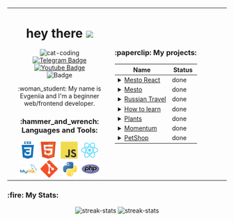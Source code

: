 <table align=center>
 <tr> 
  <td align="center">
    <h1>
      hey there
      <img src="https://media.giphy.com/media/hvRJCLFzcasrR4ia7z/giphy.gif" width="30"/>
    </h1>
    <div id="header">
      <img src="https://media.giphy.com/media/v1.Y2lkPTc5MGI3NjExNzBjNjA1YmFjMTBlM2NmYjExYzY0ZDY0MzY4MTEwZjk1N2Y4ZDk5NiZlcD12MV9pbnRlcm5hbF9naWZzX2dpZklkJmN0PWc/3oKIPnAiaMCws8nOsE/giphy.gif" alt="cat-coding" width="200"/>
    </div>
    <div id="badges" align="center">
      <a href="https://t.me/+79670799506">
        <img src="https://img.shields.io/badge/telegram-blue?logo=telegram&logoColor=white&style=for-the-badge" alt="Telegram Badge"/>
      </a>
      <a href="mailto:tulpansik@mail.ru">
        <img src="https://img.shields.io/badge/@email-black?logoColor=white&style=for-the-badge" alt="Youtube Badge"/>
      </a>
    </div>
     <img src="https://komarev.com/ghpvc/?username=EvgeniiyaR&style=flat-square&color=blue" alt="Badge"/>
    <div>
     <p>:woman_student: My name is Evgeniia and I'm a beginner web/frontend developer.</p>
     <h3>:hammer_and_wrench: Languages and Tools:</h3>
     <img src="https://github.com/devicons/devicon/blob/master/icons/css3/css3-plain-wordmark.svg"  title="CSS3" alt="CSS" width="40" height="40"/>&nbsp;
     <img src="https://github.com/devicons/devicon/blob/master/icons/html5/html5-original.svg" title="HTML5" alt="HTML" width="40" height="40"/>&nbsp;
     <img src="https://github.com/devicons/devicon/blob/master/icons/javascript/javascript-original.svg" title="JavaScript" alt="JavaScript" width="40" height="40"/>&nbsp;
     <img src="https://github.com/devicons/devicon/blob/master/icons/react/react-original.svg" title="React" alt="React" width="40" height="40"/>&nbsp;
     <img src="https://github.com/devicons/devicon/blob/master/icons/mysql/mysql-original-wordmark.svg" title="MySQL"  alt="MySQL" width="40" height="40"/>&nbsp;
     <img src="https://github.com/devicons/devicon/blob/master/icons/git/git-original.svg" title="Git" **alt="Git" width="40" height="40"/>&nbsp;
     <img src="https://github.com/devicons/devicon/blob/master/icons/python/python-original.svg" title="Python" **alt="Python" width="40" height="40"/>&nbsp;
     <img src="https://github.com/devicons/devicon/blob/master/icons/php/php-original.svg" title="PHP" **alt="PHP" width="40" height="40"/>
    </div>
  </td>
      
  <td width=250>
    <h3>:paperclip: My projects:</h3>
      <table>
        <thead>
          <tr>
            <th>Name</th>
            <th width=50>Status</th>
          </tr>
        </thead>
        <tbody>
         <tr>
            <td>
              <details>
                <summary><a href="https://github.com/EvgeniiyaR/react-mesto-auth" target="_blank">Mesto React</a></summary>
                <img src="https://img.shields.io/badge/-React-blue" alt="React"/>&nbsp;
                <img src="https://img.shields.io/badge/-JS-yellow" alt="JS"/>&nbsp;
                <img src="https://img.shields.io/badge/-HTML-grey" alt="HTML"/>&nbsp;
                <img src="https://img.shields.io/badge/-CSS-white" alt="CSS"/>
              </details>
            </td>
            <td>done</td>
          </tr>
          <tr>
            <td>
              <details>
                <summary><a href="https://github.com/EvgeniiyaR/mesto" target="_blank">Mesto</a></summary>
                <img src="https://img.shields.io/badge/-JS-yellow" alt="JS"/>&nbsp;
                <img src="https://img.shields.io/badge/-HTML-grey" alt="HTML"/>&nbsp;
                <img src="https://img.shields.io/badge/-CSS-white" alt="CSS"/>
              </details>
            </td>
            <td>done</td>
          </tr>
          <tr>
            <td>
              <details>
                <summary><a href="https://github.com/EvgeniiyaR/russian-travel" target="_blank">Russian Travel</a></summary>
                <img src="https://img.shields.io/badge/-HTML-grey" alt="HTML"/>&nbsp;
                <img src="https://img.shields.io/badge/-CSS-white" alt="CSS"/>
              </details>
            </td>
            <td>done</td>
          </tr>
          <tr>
            <td>
              <details>
                <summary><a href="https://github.com/EvgeniiyaR/how-to-learn" target="_blank">How to learn</a></summary>
                <img src="https://img.shields.io/badge/-HTML-grey" alt="HTML"/>&nbsp;
                <img src="https://img.shields.io/badge/-CSS-white" alt="CSS"/>
              </details>
            </td>
            <td>done</td>
          </tr>
          <tr>
            <td>
              <details>
                <summary><a href="https://github.com/EvgeniiyaR/plants" target="_blank">Plants</a></summary>
                <img src="https://img.shields.io/badge/-JS-yellow" alt="JS"/>&nbsp;
                <img src="https://img.shields.io/badge/-HTML-grey" alt="HTML"/>&nbsp;
                <img src="https://img.shields.io/badge/-CSS-white" alt="CSS"/>
              </details>
            </td>
            <td>done</td>
          </tr>
          <tr>
            <td>
              <details>
                <summary><a href="https://github.com/EvgeniiyaR/momentum" target="_blank">Momentum</a></summary>
                <img src="https://img.shields.io/badge/-JS-yellow" alt="JS"/>&nbsp;
                <img src="https://img.shields.io/badge/-HTML-grey" alt="HTML"/>&nbsp;
                <img src="https://img.shields.io/badge/-CSS-white" alt="CSS"/>
              </details>
            </td>
            <td>done</td>
          </tr>
          <tr>
            <td>
              <details>
                <summary><a href="http://a0825699.xsph.ru/" target="_blank">PetShop</a></summary>
                <img src="https://img.shields.io/badge/-JS-yellow" alt="JS"/>&nbsp;
                <img src="https://img.shields.io/badge/-PHP-darkblue" alt="PHP"/>&nbsp;
                <img src="https://img.shields.io/badge/-HTML-grey" alt="HTML"/>&nbsp;
                <img src="https://img.shields.io/badge/-CSS-white" alt="CSS"/>
              </details>
            </td> 
            <td>done</td>
          </tr>
        </tbody>      
     </table>
  </td>  
 </tr>
</table>
<h3>:fire: My Stats:</h3>
<div align="center">
  <img src="https://github-readme-stats.vercel.app/api/top-langs/?username=EvgeniiyaR&layout=compact&theme=transparent" title="streak-stats" **alt="streak-stats" width=300/>
  <img src="http://github-readme-streak-stats.herokuapp.com?user=EvgeniiyaR&theme=transparent&mode=weekly" title="streak-stats" **alt="streak-stats" height=165/>
</div>
